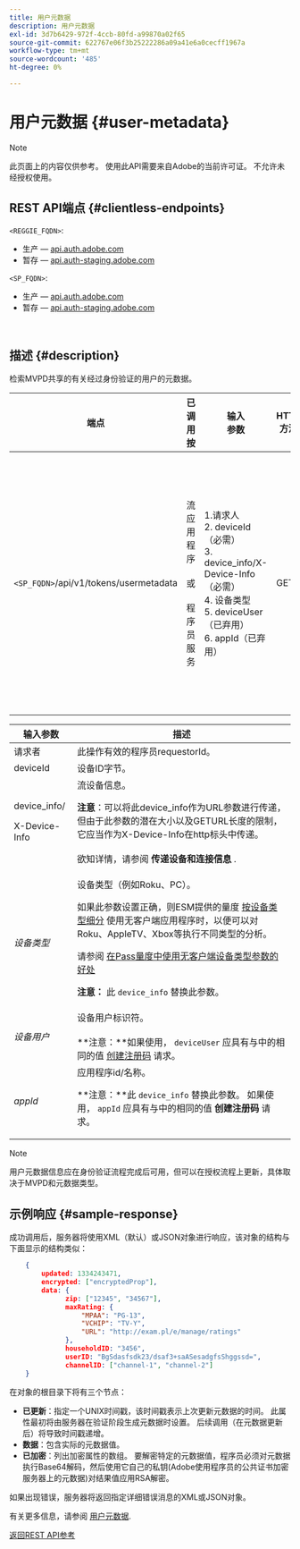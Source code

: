 ```yaml
---
title: 用户元数据
description: 用户元数据
exl-id: 3d7b6429-972f-4ccb-80fd-a99870a02f65
source-git-commit: 622767e06f3b25222286a09a41e6a0cecff1967a
workflow-type: tm+mt
source-wordcount: '485'
ht-degree: 0%

---
```


# 用户元数据 {#user-metadata}

>[!NOTE]
>
>此页面上的内容仅供参考。 使用此API需要来自Adobe的当前许可证。 不允许未经授权使用。

## REST API端点 {#clientless-endpoints}

`<REGGIE_FQDN>`:

* 生产 —  [api.auth.adobe.com](http://api.auth.adobe.com/)
* 暂存 —  [api.auth-staging.adobe.com](http://api.auth-staging.adobe.com/)

`<SP_FQDN>`:

* 生产 —  [api.auth.adobe.com](http://api.auth.adobe.com/)
* 暂存 —  [api.auth-staging.adobe.com](http://api.auth-staging.adobe.com/)

</br>

## 描述 {#description}

检索MVPD共享的有关经过身份验证的用户的元数据。


| 端点 | 已调用  </br>按 | 输入   </br>参数 | HTTP  </br>方法 | 响应 | HTTP  </br>响应 |
| --- | --- | --- | --- | --- | --- |
| `<SP_FQDN>`/api/v1/tokens/usermetadata | 流应用程序</br></br>或</br></br>程序员服务 | 1.请求人</br>2.  deviceId（必需）</br>3.  device_info/X-Device-Info（必需）</br>4.  设备类型</br>5.  deviceUser（已弃用）</br>6.  appId（已弃用） | GET | XML或JSON，其中包含用户元数据或错误详细信息（如果失败）。 | 200 — 成功<p>404 — 未找到元数据<p>412 — 无效的AuthN令牌（例如，过期的令牌） |


| 输入参数 | 描述 |
| --- | --- |
| 请求者 | 此操作有效的程序员requestorId。 |
| deviceId | 设备ID字节。 |
| device_info/<p>X-Device-Info | 流设备信息。<p>**注意**：可以将此device_info作为URL参数进行传递，但由于此参数的潜在大小以及GETURL长度的限制，它应当作为X-Device-Info在http标头中传递。 </br></br>欲知详情，请参阅 **传递设备和连接信息** <!--http://tve.helpdocsonline.com/passing-device-information-->. |
| _设备类型_ | 设备类型（例如Roku、PC）。<p>如果此参数设置正确，则ESM提供的量度 [按设备类型细分](/help/authentication/entitlement-service-monitoring-overview.md#progr-filter-metrics) 使用无客户端应用程序时，以便可以对Roku、AppleTV、Xbox等执行不同类型的分析。<p>请参阅 [在Pass量度中使用无客户端设备类型参数的好处](/help/authentication/benefits-of-using-the-clientless-devicetype-parameter-in-pass-metrics.md)<p>**注意：** 此 `device_info` 替换此参数。 |
| _设备用户_ | 设备用户标识符。</br></br>**注意：**如果使用， `deviceUser` 应具有与中的相同的值 [创建注册码](/help/authentication/registration-code-request.md) 请求。 |
| _appId_ | 应用程序id/名称。 <p>**注意：**此 `device_info` 替换此参数。 如果使用， `appId` 应具有与中的相同的值 **创建注册码** 请求。 |

>[!NOTE]
> 
>用户元数据信息应在身份验证流程完成后可用，但可以在授权流程上更新，具体取决于MVPD和元数据类型。




## 示例响应 {#sample-response}

成功调用后，服务器将使用XML（默认）或JSON对象进行响应，该对象的结构与下面显示的结构类似：

```JSON
    {
        updated: 1334243471,
        encrypted: ["encryptedProp"],
        data: {
              zip: ["12345", "34567"],
              maxRating: { 
                  "MPAA": "PG-13",
                  "VCHIP": "TV-Y", 
                  "URL": "http://exam.pl/e/manage/ratings"
              },
              householdID: "3456",
              userID: "BgSdasfsdk23/dsaf3+saASesadgfsShggssd=",
              channelID: ["channel-1", "channel-2"]
    }
```

在对象的根目录下将有三个节点：

* **已更新**：指定一个UNIX时间戳，该时间戳表示上次更新元数据的时间。 此属性最初将由服务器在验证阶段生成元数据时设置。 后续调用（在元数据更新后）将导致时间戳递增。
* **数据**：包含实际的元数据值。
* **已加密**：列出加密属性的数组。 要解密特定的元数据值，程序员必须对元数据执行Base64解码，然后使用它自己的私钥(Adobe使用程序员的公共证书加密服务器上的元数据)对结果值应用RSA解密。

如果出现错误，服务器将返回指定详细错误消息的XML或JSON对象。

有关更多信息，请参阅 [用户元数据](/help/authentication/user-metadata-feature.md).

[返回REST API参考](/help/authentication/rest-api-reference.md)
